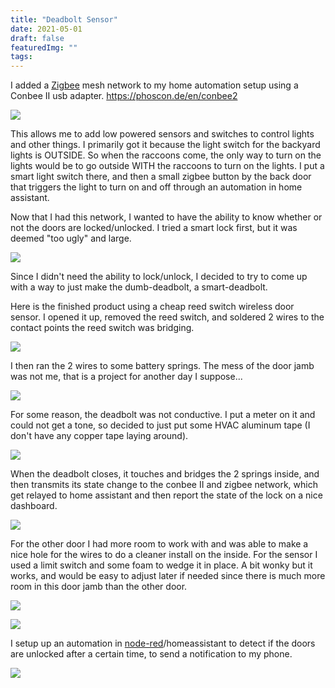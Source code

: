 ```yaml
---
title: "Deadbolt Sensor"
date: 2021-05-01
draft: false
featuredImg: ""
tags: 
---
```


I added a [Zigbee](https://en.wikipedia.org/wiki/Zigbee) mesh network to my home automation setup using a Conbee II usb adapter. https://phoscon.de/en/conbee2

![](conbee2.jpg)

This allows me to add low powered sensors and switches to control lights and other things. I primarily got it because the light switch for the backyard lights is OUTSIDE. So when the raccoons come, the only way to turn on the lights would be to go outside WITH the raccoons to turn on the lights. I put a smart light switch there, and then a small zigbee button by the back door that triggers the light to turn on and off through an automation in home assistant.

Now that I had this network, I wanted to have the ability to know whether or not the doors are locked/unlocked. I tried a smart lock first, but it was deemed "too ugly" and large.

![](wyze.webp)

Since I didn't need the ability to lock/unlock, I decided to try to come up with a way to just make the dumb-deadbolt, a smart-deadbolt.

Here is the finished product using a cheap reed switch wireless door sensor. I opened it up, removed the reed switch, and soldered 2 wires to the contact points the reed switch was bridging.

![](sensor_finished.jpg)

I then ran the 2 wires to some battery springs. The mess of the door jamb was not me, that is a project for another day I suppose...

![](sensor_1.jpg)

For some reason, the deadbolt was not conductive. I put a meter on it and could not get a tone, so decided to just put some HVAC aluminum tape (I don't have any copper tape laying around).

![](sensor_2.jpg)

When the deadbolt closes, it touches and bridges the 2 springs inside, and then transmits its state change to the conbee II and zigbee network, which get relayed to home assistant and then report the state of the lock on a nice dashboard.

![](sensor_3.png)

For the other door I had more room to work with and was able to make a nice hole for the wires to do a cleaner install on the inside. For the sensor I used a limit switch and some foam to wedge it in place. A bit wonky but it works, and would be easy to adjust later if needed since there is much more room in this door jamb than the other door.

![](sensor2_1.jpg)

![](sensor2_2.jpg)


I setup up an automation in [node-red](https://nodered.org/)/homeassistant to detect if the doors are unlocked after a certain time, to send a notification to my phone.

![](automation.png)